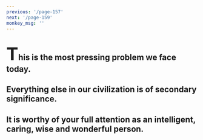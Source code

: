 ```yaml
---
previous: '/page-157'
next: '/page-159'
monkey_msg: ''
---
```


## <span style="font-size:47px;">T</span>his is the most pressing problem we face today.
## Everything else in our civilization is of secondary significance.
## It is worthy of your full attention as an intelligent, caring, wise and wonderful person.
